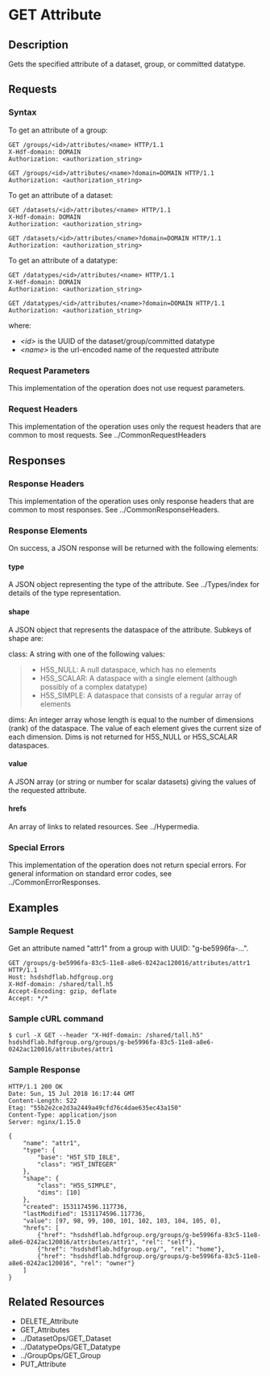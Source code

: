 GET Attribute
=============

Description
-----------

Gets the specified attribute of a dataset, group, or committed datatype.

Requests
--------

### Syntax

To get an attribute of a group:

``` sourceCode
GET /groups/<id>/attributes/<name> HTTP/1.1
X-Hdf-domain: DOMAIN
Authorization: <authorization_string>
```

``` sourceCode
GET /groups/<id>/attributes/<name>?domain=DOMAIN HTTP/1.1
Authorization: <authorization_string>
```

To get an attribute of a dataset:

``` sourceCode
GET /datasets/<id>/attributes/<name> HTTP/1.1
X-Hdf-domain: DOMAIN
Authorization: <authorization_string>
```

``` sourceCode
GET /datasets/<id>/attributes/<name>?domain=DOMAIN HTTP/1.1
Authorization: <authorization_string>
```

To get an attribute of a datatype:

``` sourceCode
GET /datatypes/<id>/attributes/<name> HTTP/1.1
X-Hdf-domain: DOMAIN
Authorization: <authorization_string>
```

``` sourceCode
GET /datatypes/<id>/attributes/<name>?domain=DOMAIN HTTP/1.1
Authorization: <authorization_string>
```

where:

-   *&lt;id&gt;* is the UUID of the dataset/group/committed datatype
-   *&lt;name&gt;* is the url-encoded name of the requested attribute

### Request Parameters

This implementation of the operation does not use request parameters.

### Request Headers

This implementation of the operation uses only the request headers that are common to most requests. See ../CommonRequestHeaders

Responses
---------

### Response Headers

This implementation of the operation uses only response headers that are common to most responses. See ../CommonResponseHeaders.

### Response Elements

On success, a JSON response will be returned with the following elements:

#### type

A JSON object representing the type of the attribute. See ../Types/index for details of the type representation.

#### shape

A JSON object that represents the dataspace of the attribute. Subkeys of shape are:

class: A string with one of the following values:

> -   H5S\_NULL: A null dataspace, which has no elements
> -   H5S\_SCALAR: A dataspace with a single element (although possibly of a complex datatype)
> -   H5S\_SIMPLE: A dataspace that consists of a regular array of elements

dims: An integer array whose length is equal to the number of dimensions (rank) of the dataspace. The value of each element gives the current size of each dimension. Dims is not returned for H5S\_NULL or H5S\_SCALAR dataspaces.

#### value

A JSON array (or string or number for scalar datasets) giving the values of the requested attribute.

#### hrefs

An array of links to related resources. See ../Hypermedia.

### Special Errors

This implementation of the operation does not return special errors. For general information on standard error codes, see ../CommonErrorResponses.

Examples
--------

### Sample Request

Get an attribute named "attr1" from a group with UUID: "g-be5996fa-...".

``` sourceCode
GET /groups/g-be5996fa-83c5-11e8-a8e6-0242ac120016/attributes/attr1 HTTP/1.1
Host: hsdshdflab.hdfgroup.org
X-Hdf-domain: /shared/tall.h5
Accept-Encoding: gzip, deflate
Accept: */*
```

### Sample cURL command

``` sourceCode
$ curl -X GET --header "X-Hdf-domain: /shared/tall.h5" hsdshdflab.hdfgroup.org/groups/g-be5996fa-83c5-11e8-a8e6-0242ac120016/attributes/attr1
```

### Sample Response

``` sourceCode
HTTP/1.1 200 OK
Date: Sun, 15 Jul 2018 16:17:44 GMT
Content-Length: 522
Etag: "55b2e2ce2d3a2449a49cfd76c4dae635ec43a150"
Content-Type: application/json
Server: nginx/1.15.0
```

``` sourceCode
{
    "name": "attr1",
    "type": {
        "base": "H5T_STD_I8LE",
        "class": "H5T_INTEGER"
    },
    "shape": {
        "class": "H5S_SIMPLE",
        "dims": [10]
    },
    "created": 1531174596.117736,
    "lastModified": 1531174596.117736,
    "value": [97, 98, 99, 100, 101, 102, 103, 104, 105, 0],
    "hrefs": [
        {"href": "hsdshdflab.hdfgroup.org/groups/g-be5996fa-83c5-11e8-a8e6-0242ac120016/attributes/attr1", "rel": "self"},
        {"href": "hsdshdflab.hdfgroup.org/", "rel": "home"},
        {"href": "hsdshdflab.hdfgroup.org/groups/g-be5996fa-83c5-11e8-a8e6-0242ac120016", "rel": "owner"}
    ]
}
```

Related Resources
-----------------

-   DELETE\_Attribute
-   GET\_Attributes
-   ../DatasetOps/GET\_Dataset
-   ../DatatypeOps/GET\_Datatype
-   ../GroupOps/GET\_Group
-   PUT\_Attribute

